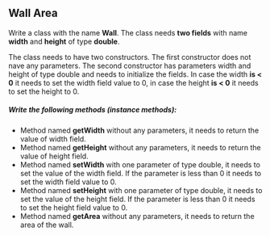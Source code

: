 ## Wall Area

Write a class with the name **Wall**. The class needs **two fields** with name **width** and **height** 
of type **double**.

The class needs to have two constructors. The first constructor does not nave any parameters.
The second constructor has parameters width and height of type double and needs to initialize the 
fields. In case the width **is < 0** it needs to set the width field value to 0, in case
the height **is < 0** it needs to set the height to 0.

##### Write the following methods (instance methods):
- Method named **getWidth** without any parameters, it needs to return the value of width field.
- Method named **getHeight** without any parameters, it needs to return the value of height field.
- Method named **setWidth** with one parameter of type double, it needs to set the value of the width field. If the parameter is less than 0 it needs to set the width field value to 0.
- Method named **setHeight** with one parameter of type double, it needs to set the value of the height field. If the parameter is less than 0 it needs to set the height field value to 0.
- Method named **getArea** without any parameters, it needs to return the area of the wall.